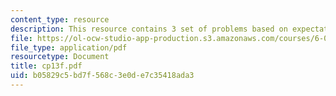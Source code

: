 ```yaml
---
content_type: resource
description: This resource contains 3 set of problems based on expectation.
file: https://ol-ocw-studio-app-production.s3.amazonaws.com/courses/6-042j-mathematics-for-computer-science-fall-2005/b05829c5bd7f568c3e0de7c35418ada3_cp13f.pdf
file_type: application/pdf
resourcetype: Document
title: cp13f.pdf
uid: b05829c5-bd7f-568c-3e0d-e7c35418ada3
---
```


